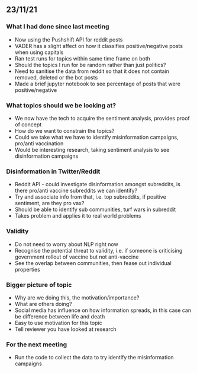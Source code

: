 ## 23/11/21

### What I had done since last meeting
* Now using the Pushshift API for reddit posts
* VADER has a slight affect on how it classifies positive/negative posts when using capitals
* Ran test runs for topics within same time frame on both
* Should the topics I run for be random rather than just politics?
* Need to sanitise the data from reddit so that it does not contain removed, deleted or the bot posts
* Made a brief jupyter notebook to see percentage of posts that were positive/negative

### What topics should we be looking at?
* We now have the tech to acquire the sentiment analysis, provides proof of concept
* How do we want to constrain the topics? 
* Could we take what we have to identify misinformation campaigns, pro/anti vaccination
* Would be interesting research, taking sentiment analysis to see disinformation campaigns

### Disinformation in Twitter/Reddit
* Reddit API - could investigate disinformation amongst subreddits, is there pro/anti vaccine subreddits we can identify?
* Try and associate info from that, i.e. top subreddits, if positive sentiment, are they pro vax?
* Should be able to identify sub communities, turf wars in subreddit
* Takes problem and applies it to real world problems

### Validity
* Do not need to worry about NLP right now
* Recognise the potential threat to validity, i.e. if someone is criticising government rollout of vaccine but not anti-vaccine
* See the overlap between communities, then fease out individual properties

### Bigger picture of topic
* Why are we doing this, the motivation/importance?
* What are others doing?
* Social media has influence on how information spreads, in this case can be difference between life and death
* Easy to use motivation for this topic
* Tell reviewer you have looked at research

### For the next meeting
* Run the code to collect the data to try identify the misinformation campaigns
